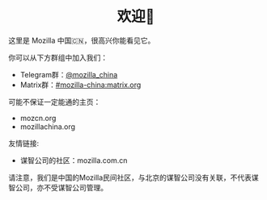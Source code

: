<h1 style="text-align:center">欢迎👏</h1>

这里是 Mozilla 中国🇨🇳，很高兴你能看见它。

你可以从下方群组中加入我们：

* Telegram群：[@mozilla_china](https://t.me/mozilla_china)
* Matrix群：[#mozilla-china:matrix.org](https://matrix.to/#/#mozilla-china:matrix.org)

可能不保证一定能通的主页：

* mozcn.org <!-- https://t.me/mozilla_china/6752 -->
* mozillachina.org <!-- https://t.me/mozilla_china/5283 -->

<!-- https://t.me/mozilla_china/5308 提到了，mozilla-china.org目前没有被买，这是一个玩笑 -->

友情链接:

* 谋智公司的社区：mozilla.com.cn

请注意，我们是中国的Mozilla民间社区，与北京的谋智公司没有关联，不代表谋智公司，亦不受谋智公司管理。
